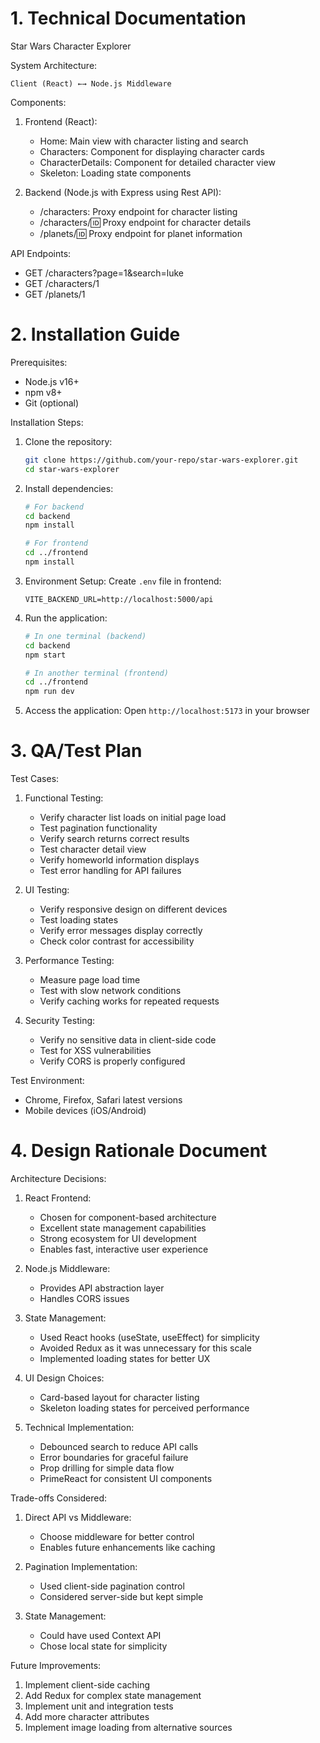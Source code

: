

# 1. Technical Documentation

Star Wars Character Explorer

System Architecture:
```
Client (React) ←→ Node.js Middleware
```

Components:
1. Frontend (React):
   - Home: Main view with character listing and search
   - Characters: Component for displaying character cards
   - CharacterDetails: Component for detailed character view
   - Skeleton: Loading state components

2. Backend (Node.js with Express using Rest API):
   - /characters: Proxy endpoint for character listing
   - /characters/:id: Proxy endpoint for character details
   - /planets/:id: Proxy endpoint for planet information

API Endpoints:
- GET /characters?page=1&search=luke
- GET /characters/1
- GET /planets/1

# 2. Installation Guide

Prerequisites:
- Node.js v16+
- npm v8+
- Git (optional)

Installation Steps:

1. Clone the repository:
   ```bash
   git clone https://github.com/your-repo/star-wars-explorer.git
   cd star-wars-explorer
   ```

2. Install dependencies:
   ```bash
   # For backend
   cd backend
   npm install

   # For frontend
   cd ../frontend
   npm install
   ```

3. Environment Setup:
   Create `.env` file in frontend:
   ```env
   VITE_BACKEND_URL=http://localhost:5000/api
   ```

4. Run the application:
   ```bash
   # In one terminal (backend)
   cd backend
   npm start

   # In another terminal (frontend)
   cd ../frontend
   npm run dev
   ```

5. Access the application:
   Open `http://localhost:5173` in your browser

# 3. QA/Test Plan

Test Cases:

1. Functional Testing:
   - Verify character list loads on initial page load
   - Test pagination functionality
   - Verify search returns correct results
   - Test character detail view
   - Verify homeworld information displays
   - Test error handling for API failures

2. UI Testing:
   - Verify responsive design on different devices
   - Test loading states
   - Verify error messages display correctly
   - Check color contrast for accessibility

3. Performance Testing:
   - Measure page load time
   - Test with slow network conditions
   - Verify caching works for repeated requests

4. Security Testing:
   - Verify no sensitive data in client-side code
   - Test for XSS vulnerabilities
   - Verify CORS is properly configured

Test Environment:
- Chrome, Firefox, Safari latest versions
- Mobile devices (iOS/Android)

# 4. Design Rationale Document

Architecture Decisions:

1. React Frontend:
   - Chosen for component-based architecture
   - Excellent state management capabilities
   - Strong ecosystem for UI development
   - Enables fast, interactive user experience

2. Node.js Middleware:
   - Provides API abstraction layer
   - Handles CORS issues

3. State Management:
   - Used React hooks (useState, useEffect) for simplicity
   - Avoided Redux as it was unnecessary for this scale
   - Implemented loading states for better UX

4. UI Design Choices:
   - Card-based layout for character listing
   - Skeleton loading states for perceived performance

5. Technical Implementation:
   - Debounced search to reduce API calls
   - Error boundaries for graceful failure
   - Prop drilling for simple data flow
   - PrimeReact for consistent UI components

Trade-offs Considered:
1. Direct API vs Middleware:
   - Choose middleware for better control
   - Enables future enhancements like caching

2. Pagination Implementation:
   - Used client-side pagination control
   - Considered server-side but kept simple

3. State Management:
   - Could have used Context API
   - Chose local state for simplicity

Future Improvements:
1. Implement client-side caching
2. Add Redux for complex state management
3. Implement unit and integration tests
4. Add more character attributes
5. Implement image loading from alternative sources

